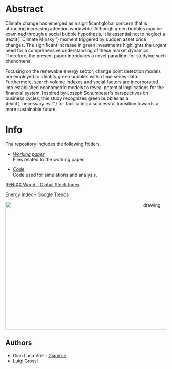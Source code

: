 # Abstract
Climate change has emerged as a significant global concern that is attracting increasing attention worldwide. Although green bubbles may be examined through a social bubble hypothesis, it is essential not to neglect a \textit{``Climate Minsky''} moment triggered by sudden asset price changes. The significant increase in green investments highlights the urgent need for a comprehensive understanding of these market dynamics. Therefore, the present paper introduces a novel paradigm for studying such phenomena.

Focusing on the renewable energy sector, change point detection models are employed to identify green bubbles within time series data. Furthermore, search volume indexes and social factors are incorporated into established econometric models to reveal potential implications for the financial system.
Inspired by Joseph Schumpeter's perspectives on business cycles, this study recognizes green bubbles as a \textit{``necessary evil''} for facilitating a successful transition towards a more sustainable future. 

  # Info
The repository includes the following folders,
* *[Working paper](https://github.com/GianVriz/Green-bubble-detection-and-propagation-in-the-energy-market/tree/main/Working%20paper)* \
    Files related to the working paper.
 
* *[Code](https://github.com/GianVriz/Green-bubble-detection-and-propagation-in-the-energy-market/tree/main/Code)* \
  Code used for simulations and analysis.

[RENIXX World - Global Stock Index](https://www.renewable-energy-industry.com/stocks/)

[Energy Index - Google Trends](https://trends.google.it/trends/explore?date=all&q=Energy%20index&hl=it)

 <p align="center">
 <img src="https://github.com/GianVriz/Green-bubble-detection-and-propagation-in-the-energy-market/blob/main/Working%20paper/Bubble_d.png" alt="drawing" width="900" height="400"/> 

 ## Authors
* Gian Luca Vriz - [GianVriz](https://github.com/GianVriz)
* Luigi Grossi
